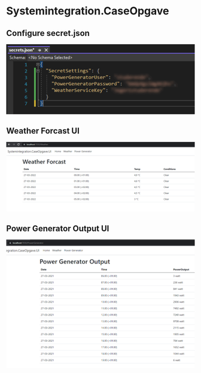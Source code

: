 # Systemintegration.CaseOpgave



## Configure secret.json

![SecretsSettings](https://github.com/PODS4012/Systemintegration.CaseOpgave.Master/blob/master/Systemintegration.CaseOpgave.UI/wwwroot/SecretSettings.png)

## Weather Forcast UI

![WeatherForcast](https://github.com/PODS4012/Systemintegration.CaseOpgave.Master/blob/master/Systemintegration.CaseOpgave.UI/wwwroot/WeatherForcast.png)

## Power Generator Output UI

![PowerGeneratorOutput](https://github.com/PODS4012/Systemintegration.CaseOpgave.Master/blob/master/Systemintegration.CaseOpgave.UI/wwwroot/PowerGeneratorOutput.png)

